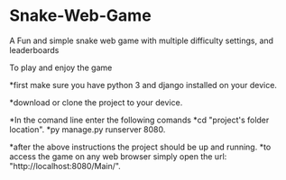 # Snake-Web-Game
A Fun and simple snake web game with multiple difficulty settings, and leaderboards

To play and enjoy the game

*first make sure you have python 3 and django installed on your device.

*download or clone the project to your device.

*In the comand line enter the following comands
  *cd "project's folder location".
  *py manage.py runserver 8080.
 
 *after the above instructions the project should be up and running.
 *to access the game on any web browser simply open the url: "http://localhost:8080/Main/".


